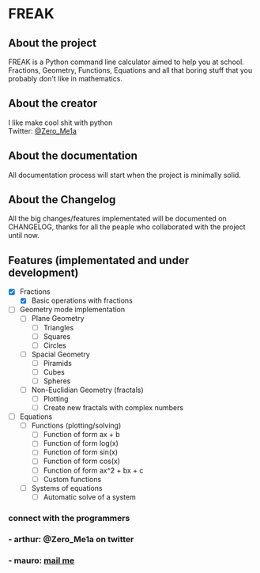 # FREAK
## About the project

FREAK is a Python command line calculator aimed to help you at school. Fractions,
Geometry, Functions, Equations and all that boring stuff that you probably don't
like in mathematics.

## About the creator

I like make cool shit with python <br>
Twitter: [@Zero_Me1a](https://twitter.com/Zero_Me1a)

## About the documentation

All documentation process will start when the project is minimally solid.

## About the Changelog

All the big changes/features implementated will be documented on CHANGELOG, thanks
for all the peaple who collaborated with the project until now.

## Features (implementated and under development)

- [x] Fractions
	- [x] Basic operations with fractions

- [ ] Geometry mode implementation
	- [ ] Plane Geometry
		- [ ] Triangles
		- [ ] Squares
		- [ ] Circles

	- [ ] Spacial Geometry
		- [ ] Piramids
		- [ ] Cubes
		- [ ] Spheres

	- [ ] Non-Euclidian Geometry (fractals)
		- [ ] Plotting
		- [ ] Create new fractals with complex numbers

- [ ] Equations
	- [ ] Functions (plotting/solving)
		- [ ] Function of form ax + b
		- [ ] Function of form log(x)
		- [ ] Function of form sin(x)
		- [ ] Function of form cos(x)
		- [ ] Function of form ax^2 + bx + c
		- [ ] Custom functions

	- [ ] Systems of equations
		- [ ] Automatic solve of a system

### connect with the programmers
### - arthur: @Zero_Me1a on twitter
### - mauro: [mail me](mailto:mauroodesenvolvedor@gmail.com)

